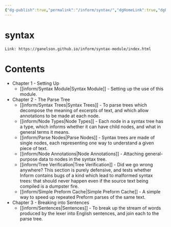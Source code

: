 ```yaml
---
{"dg-publish":true,"permalink":"/inform/syntax/","dgHomeLink":true,"dgPassFrontmatter":false}
---
```



# syntax
```ad-info
Link: https://ganelson.github.io/inform/syntax-module/index.html
```
# Contents
- Chapter 1 - Setting Up
	- [[inform/Syntax Module|Syntax Module]] - Setting up the use of this module.
- Chapter 2 - The Parse Tree
	- [[inform/Syntax Trees|Syntax Trees]] - To parse trees which decompose the meaning of excerpts of text, and which allow annotations to be made at each node.
	- [[inform/Node Types|Node Types]] - Each node in a syntax tree has a type, which informs whether it can have child nodes, and what in general terms it means.
	- [[inform/Parse Nodes|Parse Nodes]] - Syntax trees are made of single nodes, each representing one way to understand a given piece of text.
	- [[inform/Node Annotations|Node Annotations]] - Attaching general-purpose data to nodes in the syntax tree.
	- [[inform/Tree Verification|Tree Verification]] - Did we go wrong anywhere? This section is purely defensive, and tests whether Inform contains bugs of a kind which lead to malformed syntax trees: that should never happen even if the source text being compiled is a dumpster fire.
	- [[inform/Simple Preform Cache|Simple Preform Cache]] - A simple way to speed up repeated Preform parses of the same text.
- Chapter 3 - Breaking into Sentences
	- [[inform/Sentences|Sentences]] - To break up the stream of words produced by the lexer into English sentences, and join each to the parse tree.